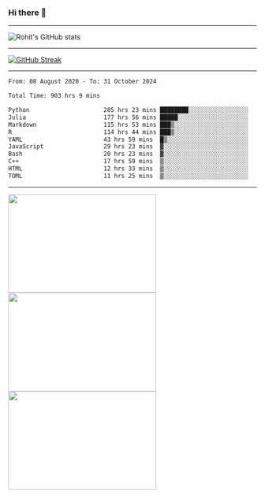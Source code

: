 ### Hi there 👋

<hr/>

![Rohit's GitHub stats](https://github-readme-stats.vercel.app/api?username=RohitRathore1&show_icons=true&theme=transparent)

<hr/>

[![GitHub Streak](http://github-readme-streak-stats.herokuapp.com?user=RohitRathore1&theme=dark&mode=weekly)](https://git.io/streak-stats)

<hr/>

<!--START_SECTION:waka-->

```txt
From: 08 August 2020 - To: 31 October 2024

Total Time: 903 hrs 9 mins

Python                     285 hrs 23 mins ████████░░░░░░░░░░░░░░░░░   31.60 %
Julia                      177 hrs 56 mins █████░░░░░░░░░░░░░░░░░░░░   19.70 %
Markdown                   115 hrs 53 mins ███▒░░░░░░░░░░░░░░░░░░░░░   12.83 %
R                          114 hrs 44 mins ███▒░░░░░░░░░░░░░░░░░░░░░   12.70 %
YAML                       43 hrs 59 mins  █▒░░░░░░░░░░░░░░░░░░░░░░░   04.87 %
JavaScript                 29 hrs 23 mins  ▓░░░░░░░░░░░░░░░░░░░░░░░░   03.25 %
Bash                       20 hrs 23 mins  ▓░░░░░░░░░░░░░░░░░░░░░░░░   02.26 %
C++                        17 hrs 59 mins  ▒░░░░░░░░░░░░░░░░░░░░░░░░   01.99 %
HTML                       12 hrs 33 mins  ▒░░░░░░░░░░░░░░░░░░░░░░░░   01.39 %
TOML                       11 hrs 25 mins  ▒░░░░░░░░░░░░░░░░░░░░░░░░   01.27 %
```

<!--END_SECTION:waka-->

<hr/>

<p>
  <img src="https://wakatime.com/share/@TeAmp0is0N/0205e68a-e5ed-48bf-b870-3c94c1fa77d3.svg" width="300" height="200">
  <img src="https://wakatime.com/share/@TeAmp0is0N/3935ee43-08a3-493e-8b95-60c1f9204b15.svg" width="300" height="200">
  <img src="https://wakatime.com/share/@TeAmp0is0N/8717aacc-7340-44e0-abb1-987dc9823fcd.svg" width="300" height="200">
</p>





